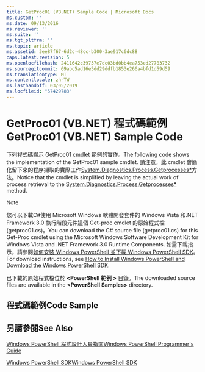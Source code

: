 ```yaml
---
title: GetProc01 (VB.NET) Sample Code | Microsoft Docs
ms.custom: ''
ms.date: 09/13/2016
ms.reviewer: ''
ms.suite: ''
ms.tgt_pltfrm: ''
ms.topic: article
ms.assetid: 3ee87f67-6d2c-48cc-b300-3ae917c6dc88
caps.latest.revision: 5
ms.openlocfilehash: 2411642c39737e7dc03bd0bb4ea753ed27783732
ms.sourcegitcommit: 69abc5ad16e5dd29ddfb1853e266a4bfd1d59d59
ms.translationtype: MT
ms.contentlocale: zh-TW
ms.lasthandoff: 03/05/2019
ms.locfileid: "57429783"
---
```

# <a name="getproc01-vbnet-sample-code"></a><span data-ttu-id="5be02-102">GetProc01 (VB.NET) 程式碼範例</span><span class="sxs-lookup"><span data-stu-id="5be02-102">GetProc01 (VB.NET) Sample Code</span></span>

<span data-ttu-id="5be02-103">下列程式碼顯示 GetProc01 cmdlet 範例的實作。</span><span class="sxs-lookup"><span data-stu-id="5be02-103">The following code shows the implementation of the GetProc01 sample cmdlet.</span></span> <span data-ttu-id="5be02-104">請注意，此 cmdlet 會簡化留下來的程序擷取的實際工作[System.Diagnostics.Process.Getprocesses\*](/dotnet/api/System.Diagnostics.Process.GetProcesses)方法。</span><span class="sxs-lookup"><span data-stu-id="5be02-104">Notice that the cmdlet is simplified by leaving the actual work of process retrieval to the [System.Diagnostics.Process.Getprocesses\*](/dotnet/api/System.Diagnostics.Process.GetProcesses) method.</span></span>

> [!NOTE]
> <span data-ttu-id="5be02-105">您可以下載C#使用 Microsoft Windows 軟體開發套件的 Windows Vista 和.NET Framework 3.0 執行階段元件這個 Get-proc cmdlet 的原始程式檔 (getproc01.cs)。</span><span class="sxs-lookup"><span data-stu-id="5be02-105">You can download the C# source file (getproc01.cs) for this Get-Proc cmdlet using the Microsoft Windows Software Development Kit for Windows Vista and .NET Framework 3.0 Runtime Components.</span></span> <span data-ttu-id="5be02-106">如需下載指示，請參閱[如何安裝 Windows PowerShell 並下載 Windows PowerShell SDK](/powershell/developer/installing-the-windows-powershell-sdk)。</span><span class="sxs-lookup"><span data-stu-id="5be02-106">For download instructions, see [How to Install Windows PowerShell and Download the Windows PowerShell SDK](/powershell/developer/installing-the-windows-powershell-sdk).</span></span>
>
> <span data-ttu-id="5be02-107">已下載的原始程式檔位於 **\<PowerShell 範例 >** 目錄。</span><span class="sxs-lookup"><span data-stu-id="5be02-107">The downloaded source files are available in the **\<PowerShell Samples>** directory.</span></span>

## <a name="code-sample"></a><span data-ttu-id="5be02-108">程式碼範例</span><span class="sxs-lookup"><span data-stu-id="5be02-108">Code Sample</span></span>

<!-- TODO!!!: review snippet reference  [!CODE [msh_samplesgetproc01#getproc01vball](msh_samplesgetproc01#getproc01vball)]  -->

## <a name="see-also"></a><span data-ttu-id="5be02-109">另請參閱</span><span class="sxs-lookup"><span data-stu-id="5be02-109">See Also</span></span>

[<span data-ttu-id="5be02-110">Windows PowerShell 程式設計人員指南</span><span class="sxs-lookup"><span data-stu-id="5be02-110">Windows PowerShell Programmer's Guide</span></span>](./windows-powershell-programmer-s-guide.md)

[<span data-ttu-id="5be02-111">Windows PowerShell SDK</span><span class="sxs-lookup"><span data-stu-id="5be02-111">Windows PowerShell SDK</span></span>](../windows-powershell-reference.md)